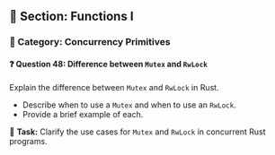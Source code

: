 ## 📘 Section: Functions I  
### 🔹 Category: Concurrency Primitives  
#### ❓ Question 48: Difference between `Mutex` and `RwLock`

Explain the difference between `Mutex` and `RwLock` in Rust.

- Describe when to use a `Mutex` and when to use an `RwLock`.
- Provide a brief example of each.

🔧 **Task:** Clarify the use cases for `Mutex` and `RwLock` in concurrent Rust programs.
